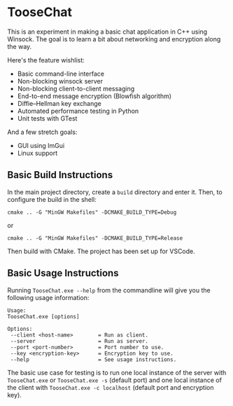 # TooseChat

This is an experiment in making a basic chat application in C++ using Winsock. The goal is to learn a bit about networking and encryption along the way.

Here's the feature wishlist:

+ Basic command-line interface
+ Non-blocking winsock server
+ Non-blocking client-to-client messaging
+ End-to-end message encryption (Blowfish algorithm)
+ Diffie–Hellman key exchange
+ Automated performance testing in Python
+ Unit tests with GTest

And a few stretch goals:

+ GUI using ImGui
+ Linux support

## Basic Build Instructions

In the main project directory, create a `build` directory and enter it. Then, to configure the build in the shell:

`cmake .. -G "MinGW Makefiles" -DCMAKE_BUILD_TYPE=Debug`

or

`cmake .. -G "MinGW Makefiles" -DCMAKE_BUILD_TYPE=Release`

Then build with CMake. The project has been set up for VSCode.

## Basic Usage Instructions

Running `TooseChat.exe --help` from the commandline will give you the following usage information:

```
Usage:
TooseChat.exe [options]

Options:
 --client <host-name>        = Run as client.
 --server                    = Run as server.
 --port <port-number>        = Port number to use.
 --key <encryption-key>      = Encryption key to use.
 --help                      = See usage instructions.
```

The basic use case for testing is to run one local instance of the server with `TooseChat.exe` or `TooseChat.exe -s` (default port) and one local instance of the client with `TooseChat.exe -c localhost` (default port and encryption key).